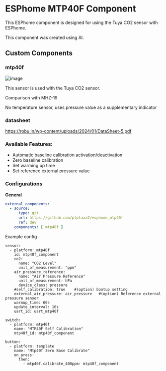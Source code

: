 # ESPhome MTP40F Component

This ESPhome component is designed for using the Tuya CO2 sensor with ESPhome.

This component was created using AI.

## Custom Components

### mtp40f

![image](https://github.com/user-attachments/assets/4f413618-9613-429e-9ac8-0ac42dc5b43b)

This sensor is used with the Tuya CO2 sensor.

Comparison with MHZ-19 

No temperature sensor, uses pressure value as a supplementary indicator

### datasheet

https://robu.in/wp-content/uploads/2024/01/DataSheet-5.pdf

### Available Features:

 - Automatic baseline calibration activation/deactivation
 - Zero baseline calibration
 - Set warming up time
 - Set reference external pressure value

### Configurations

**General**
```yaml
external_components:
  - source:
      type: git
      url: https://github.com/plplaaa2/esphome_mtp40f
      ref: dev
    components: [ mtp40f ]
```

Example config 

```
sensor:
  - platform: mtp40f
    id: mtp40f_component
    co2:
      name: "CO2 Level"      
      unit_of_measurement: "ppm"  
    air_pressure_reference:
      name: "Air Pressure Reference"
      unit_of_measurement: hPa
      device_class: pressure
    #self_calibration: true    #(option) bootup setting
    external_air_pressure: air_pressure   #(option) Reference external pressure sensor
    warmup_time: 60s
    update_interval: 10s
    uart_id: uart_mtp40f

switch:
  - platform: mtp40f
    name: "MTP40F Self Calibration"
    mtp40f_id: mtp40f_component

button:
  - platform: template
    name: "Mtp40f Zero Base Calibrate"
    on_press: 
      then:
        - mtp40f.calibrate_400ppm: mtp40f_component
```
